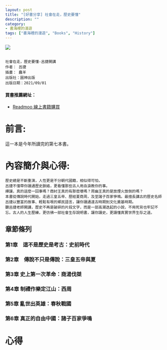 ```yaml
---
layout: post
title: "[好書分享] 社會在走，歷史要懂"
description: ""
category: 
- 書海裡的漫遊
tags: ["書海裡的漫遊", "Books", "History"]
---
```




<div><a href="http://moo.im/a/ajmnyH" title="社會在走，歷史要懂"><img src="https://cdn.readmoo.com/cover/po/vmlpurn_210x315.jpg?v=0"></a></div>



```

社會在走，歷史要懂-呂捷開講
作者： 呂捷  
插畫： 蠢羊  
出版社：圓神出版 
出版日期：2021/09/01 
```

#### 買書推薦網址：

- [Readmoo 線上書籍購買](http://moo.im/a/ajmnyH)

# 前言:

這一本是今年所讀完的第七本書。

# 內容簡介與心得:

```
歷史總是不斷重演，人性更是不分朝代國籍，相似得可怕，
呂捷不僅帶你讀通歷史脈絡，更看懂那些古人用血淚教你的事。
禪讓，真的這麼一回事嗎？商紂王真的有那麼壞嗎？周幽王真的是放煙火放倒的嗎？
本書從傳說時代開始，走過三皇五帝、歷經夏商周，及至諸子百家爭鳴。最擅長講古的歷史名師呂捷以豐富的故事、輕鬆有哏的鄉民語言，讓你讀通遠古時期到文化奠基時期。
聽呂捷老師開講，歷史不再是破碎的片段文字，而是一部高潮迭起的小說，不用死背也牢記不忘。古人的人生歷練，更彷彿一部社會生存說明書，讓你讀史，更讀懂真實世界生存之道。
```

## 章節條列

### 第1章　這不是歷史是考古：史前時代



### 第2章　傳說不只是傳說：三皇五帝與夏



### 第3章 史上第一次革命：商湯伐桀



###  第4章 制禮作樂定江山：西周



### 第5章 亂世出英雄：春秋戰國



### 第6章 真正的自由中國：諸子百家爭鳴




# 心得



